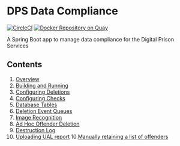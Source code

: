 # DPS Data Compliance 

[![CircleCI](https://circleci.com/gh/ministryofjustice/dps-data-compliance/tree/main.svg?style=svg)](https://circleci.com/gh/ministryofjustice/dps-data-compliance)
[![Docker Repository on Quay](https://quay.io/repository/hmpps/dps-data-compliance/status)](https://quay.io/repository/hmpps/dps-data-compliance)

A Spring Boot app to manage data compliance for the Digital Prison Services

## Contents

1. [Overview](readme/overview.md)
2. [Building and Running](readme/running.md)
3. [Configuring Deletions](readme/configure_deletions.md)
4. [Configuring Checks](readme/configure_checks.md)
5. [Database Tables](readme/database_tables.md)
6. [Deletion Event Queues](readme/deletion_events.md)
7. [Image Recognition](readme/image_recognition.md)
8. [Ad Hoc Offender Deletion](readme/ad_hoc_deletion.md)
9. [Destruction Log](readme/destruction_log.md)
10. [Uploading UAL report](readme/upload_ual_report.md) 
10.[Manually retaining a list of offenders](readme/manually_retain_offenders.md) 
